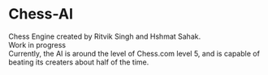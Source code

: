 # Chess-AI
Chess Engine created by Ritvik Singh and Hshmat Sahak.  
Work in progress  
Currently, the AI is around the level of Chess.com level 5, and is capable of beating its creaters about half of the time.
